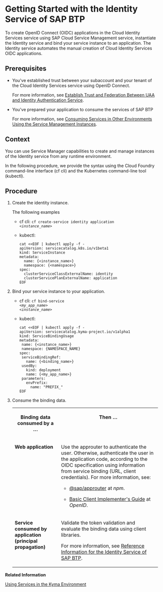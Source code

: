 <!-- loio066bda825cb148629aa1934b770eb4ed -->

# Getting Started with the Identity Service of SAP BTP

To create OpenID Connect \(OIDC\) applications in the Cloud Identity Services service using SAP Cloud Service Management service, instantiate the Identity service and bind your service instance to an application. The Identity service automates the manual creation of Cloud Identity Services OIDC applications.



<a name="loio066bda825cb148629aa1934b770eb4ed__prereq_u31_tfg_wnb"/>

## Prerequisites

-   You've established trust between your subaccount and your tenant of the Cloud Identity Services service using OpenID Connect.

    For more information, see [Establish Trust and Federation Between UAA and Identity Authentication Service](https://help.sap.com/viewer/65de2977205c403bbc107264b8eccf4b/Cloud/en-US/161f8f0cfac64c4fa2d973bc5f08a894.html).

-   You've prepared your application to consume the services of SAP BTP

    For more information, see [Consuming Services in Other Environments Using the Service Management Instances](https://help.sap.com/viewer/09cc82baadc542a688176dce601398de/Cloud/en-US/0714ac254e83492281d95e25548b388c.html).




## Context

You can use Service Manager capabilities to create and manage instances of the Identity service from any runtime environment.

In the following procedure, we provide the syntax using the Cloud Foundry command-line interface \(cf cli\) and the Kubernetes command-line tool \(kubectl\).



## Procedure

1.  Create the identity instance.

    The following examples

    -   cf cli: <code>cf create-service identity application <i class="varname">&lt;instance_name&gt;</i></code>
    -   kubectl:

        ```
        cat <<EOF | kubectl apply -f -
        apiVersion: servicecatalog.k8s.io/v1beta1
        kind: ServiceInstance
        metadata:
          name: {<instance_name>}
          namespace: {<namespace>}
        spec:
          clusterServiceClassExternalName: identity
          clusterServicePlanExternalName: application
        EOF
        ```


2.  Bind your service instance to your application.

    -   cf cli: <code>cf bind-service <i class="varname">&lt;my_app_name&gt;</i> <i class="varname">&lt;instance_name&gt;</i></code>
    -   kubectl:

        ```
        cat <<EOF | kubectl apply -f -
        apiVersion: servicecatalog.kyma-project.io/v1alpha1
        kind: ServiceBindingUsage
        metadata:
         name: {<instance_name>}
         namespace: {NAMESPACE_NAME}
        spec:
         serviceBindingRef:
           name: {<binding_name>}
         usedBy:
           kind: deployment 
           name: {<my_app_name>}
         parameters:
           envPrefix:
             name: "PREFIX_"
        EOF 
        ```


3.  Consume the binding data.


    <table>
    <tr>
    <th valign="top">

    Binding data consumed by a …
    
    </th>
    <th valign="top">

    Then …
    
    </th>
    </tr>
    <tr>
    <td valign="top">
    
    **Web application**
    
    </td>
    <td valign="top">
    
    Use the approuter to authenticate the user. Otherwise, authenticate the user in the application code, according to the OIDC specification using information from service binding \(URL, client credentials\). For more information, see:

    -   [@sap/approuter](https://www.npmjs.com/package/@sap/approuter) at *npm*.

    -   [Basic Client Implementer's Guide](https://openid.net/specs/openid-connect-basic-1_0.html) at *OpenID*.



    
    </td>
    </tr>
    <tr>
    <td valign="top">
    
    **Service consumed by application \(principal propagation\)**
    
    </td>
    <td valign="top">
    
    Validate the token validation and evaluate the binding data using client libraries.

    For more information, see [Reference Information for the Identity Service of SAP BTP](reference-information-for-the-identity-service-of-sap-btp-9379444.md).
    
    </td>
    </tr>
    </table>
    

**Related Information**  


[Using Services in the Kyma Environment](https://help.sap.com/viewer/65de2977205c403bbc107264b8eccf4b/Cloud/en-US/ea4dd81e49254dd482d32e3c20f4477a.html)


